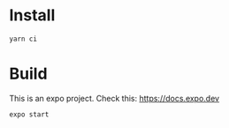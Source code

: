 # Install
```console
yarn ci
```
# Build
This is an expo project. Check this: https://docs.expo.dev
```console
expo start
```
